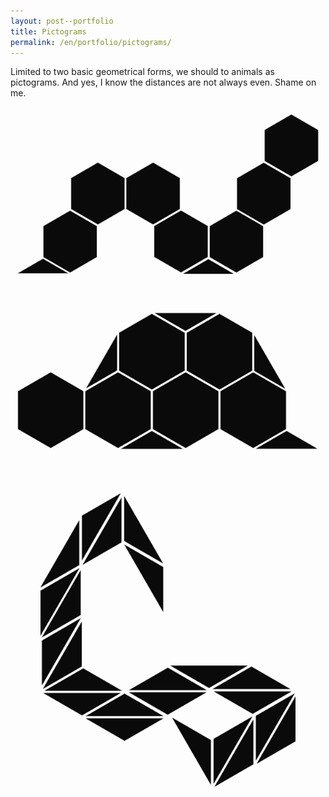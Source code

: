 ```yaml
---
layout: post--portfolio
title: Pictograms
permalink: /en/portfolio/pictograms/
---
```

Limited to two basic geometrical forms, we should to animals as pictograms. And yes, I know the distances are not always even. Shame on me.

![Pictogram Caterpillar](/img/pictograms/caterpillar.png)

![Pictogram Turtle](/img/pictograms/turtle.png)

![Pictogram Snake](/img/pictograms/snake.png)
